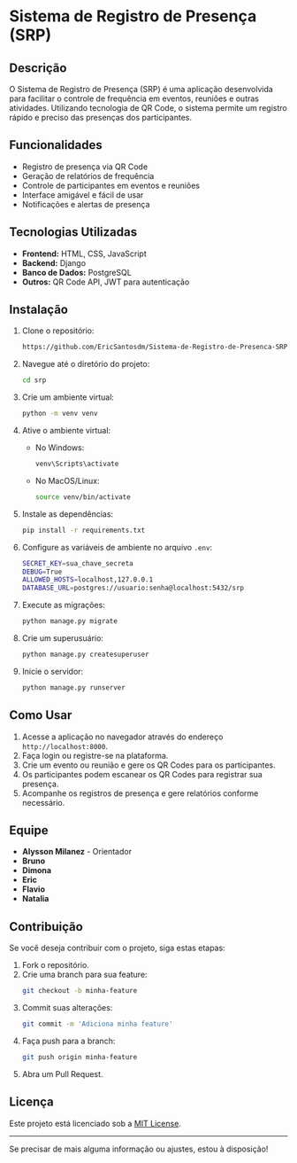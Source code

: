 
# Sistema de Registro de Presença (SRP)

## Descrição

O Sistema de Registro de Presença (SRP) é uma aplicação desenvolvida para facilitar o controle de frequência em eventos, reuniões e outras atividades. Utilizando tecnologia de QR Code, o sistema permite um registro rápido e preciso das presenças dos participantes.

## Funcionalidades

- Registro de presença via QR Code
- Geração de relatórios de frequência
- Controle de participantes em eventos e reuniões
- Interface amigável e fácil de usar
- Notificações e alertas de presença

## Tecnologias Utilizadas

- **Frontend:** HTML, CSS, JavaScript
- **Backend:** Django
- **Banco de Dados:** PostgreSQL
- **Outros:** QR Code API, JWT para autenticação

## Instalação

1. Clone o repositório:
    ```sh
    https://github.com/EricSantosdm/Sistema-de-Registro-de-Presenca-SRP-.git
    ```
2. Navegue até o diretório do projeto:
    ```sh
    cd srp
    ```
3. Crie um ambiente virtual:
    ```sh
    python -m venv venv
    ```
4. Ative o ambiente virtual:

    - No Windows:
        ```sh
        venv\Scripts\activate
        ```
    - No MacOS/Linux:
        ```sh
        source venv/bin/activate
        ```

5. Instale as dependências:
    ```sh
    pip install -r requirements.txt
    ```
6. Configure as variáveis de ambiente no arquivo `.env`:
    ```sh
    SECRET_KEY=sua_chave_secreta
    DEBUG=True
    ALLOWED_HOSTS=localhost,127.0.0.1
    DATABASE_URL=postgres://usuario:senha@localhost:5432/srp
    ```
7. Execute as migrações:
    ```sh
    python manage.py migrate
    ```
8. Crie um superusuário:
    ```sh
    python manage.py createsuperuser
    ```
9. Inicie o servidor:
    ```sh
    python manage.py runserver
    ```

## Como Usar

1. Acesse a aplicação no navegador através do endereço `http://localhost:8000`.
2. Faça login ou registre-se na plataforma.
3. Crie um evento ou reunião e gere os QR Codes para os participantes.
4. Os participantes podem escanear os QR Codes para registrar sua presença.
5. Acompanhe os registros de presença e gere relatórios conforme necessário.

## Equipe

- **Alysson Milanez** - Orientador
- **Bruno**
- **Dimona**
- **Eric**
- **Flavio**
- **Natalia**

## Contribuição

Se você deseja contribuir com o projeto, siga estas etapas:

1. Fork o repositório.
2. Crie uma branch para sua feature:
    ```sh
    git checkout -b minha-feature
    ```
3. Commit suas alterações:
    ```sh
    git commit -m 'Adiciona minha feature'
    ```
4. Faça push para a branch:
    ```sh
    git push origin minha-feature
    ```
5. Abra um Pull Request.

## Licença

Este projeto está licenciado sob a [MIT License](LICENSE).

---

Se precisar de mais alguma informação ou ajustes, estou à disposição!
